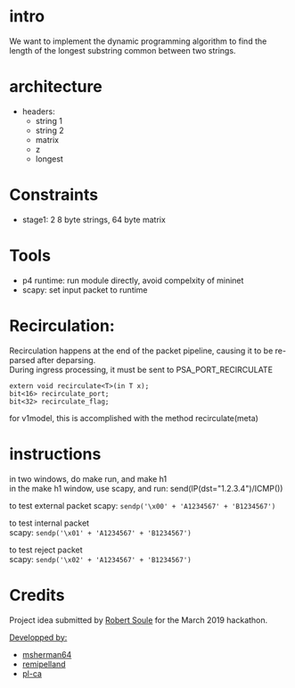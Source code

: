 # intro
We want to implement the dynamic programming algorithm to find the length of the longest substring common between two strings.

# architecture

- headers:
  - string 1
  - string 2
  - matrix
  - z
  - longest

# Constraints

- stage1: 2 8 byte strings, 64 byte matrix

# Tools

- p4 runtime: run module directly, avoid compelxity of mininet
- scapy: set input packet to runtime

# Recirculation:

Recirculation happens at the end of the packet pipeline, causing it to be re-parsed after deparsing.  
During ingress processing, it must be sent to PSA_PORT_RECIRCULATE  

```
extern void recirculate<T>(in T x);
bit<16> recirculate_port;
bit<32> recirculate_flag;
```

for v1model, this is accomplished with the method recirculate(meta)

# instructions
in two windows, do make run, and make h1  
in the make h1 window, use scapy, and run: send(IP(dst="1.2.3.4")/ICMP())

to test external packet
scapy: `sendp('\x00' + 'A1234567' + 'B1234567')`

to test internal packet  
scapy: `sendp('\x01' + 'A1234567' + 'B1234567')`

to test reject packet  
scapy: `sendp('\x02' + 'A1234567' + 'B1234567')`

# Credits

Project idea submitted by [Robert Soule](https://github.com/robertsoule) for the March 2019 hackathon.

[Developped by:](https://github.com/pl-ca/p4hackathon)
 - [msherman64](https://github.com/msherman64)
 - [remipelland](https://github.com/remipelland)
 - [pl-ca](https://github.com/pl-ca)

